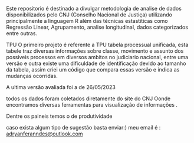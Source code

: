 Este repositorio é destinado a divulgar metodologia de analise de dados disponibilizados pelo CNJ (Conselho Nacional de Justiça) utilizando principalmente a linguagem R além das técnicas estastiticas como Regressão Linear, Agrupamento, analise longitudinal, dados categorizados entre outras.


TPU
O primeiro projeto é referente a TPU tabela processual unificada, esta tabele traz diversas informações sobre classe, movimento e assunto dos possiveis processos em diversos ambitos no judiciario nacional, entre uma versão e outra existe uma dificuldade de identificação devido ao tamanho da tabela, assim criei um código que compara essas versão e indica as mudanças ocorridas.

A ultima versão avaliada foi a de 26/05/2023



todos os dados foram coletados diretamente do site do CNJ Oonde encontramos diversas ferramentas para visualização de informações .

Dentre os paineis temos o de produtividade

caso exista algum tipo de sugestão basta enviar:)
meu email é : adryanferanndes@outlook.com
